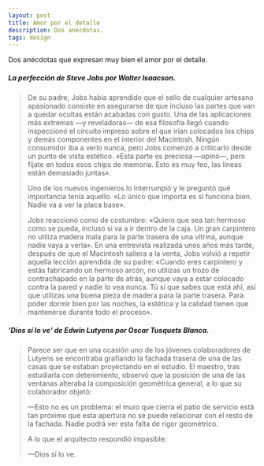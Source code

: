 ```yaml
---
layout: post
title: Amor por el detalle
description: Dos anécdotas.
tags: design
---
```


Dos anécdotas que expresan muy bien el amor por el detalle.

##### La perfección de Steve Jobs por Walter Isaacson.

> De su padre, Jobs había aprendido que el sello de cualquier artesano apasionado
> consiste en asegurarse de que incluso las partes que van a quedar ocultas están
> acabadas con gusto. Una de las aplicaciones más extremas —y reveladoras— de esa
> filosofía llegó cuando inspeccionó el circuito impreso sobre el que irían
> colocados los chips y demás componentes en el interior del Macintosh. Ningún
> consumidor iba a verlo nunca, pero Jobs comenzó a criticarlo desde un punto de
> vista estético. «Esta parte es preciosa —opinó—, pero fíjate en todos esos
> chips de memoria. Esto es muy feo, las líneas están demasiado juntas».
>
> Uno de los nuevos ingenieros lo interrumpió y le preguntó qué importancia tenía
> aquello. «Lo único que importa es si funciona bien. Nadie va a ver la placa
> base».
>
> Jobs reaccionó como de costumbre: «Quiero que sea tan hermoso como se pueda,
> incluso si va a ir dentro de la caja. Un gran carpintero no utiliza madera mala
> para la parte trasera de una vitrina, aunque nadie vaya a verla». En una
> entrevista realizada unos años más tarde, después de que el Macintosh saliera a
> la venta, Jobs volvió a repetir aquella lección aprendida de su padre: «Cuando
> eres carpintero y estás fabricando un hermoso arcón, no utilizas un trozo de
> contrachapado en la parte de atrás, aunque vaya a estar colocado contra la
> pared y nadie lo vea nunca. Tú sí que sabes que está ahí, así que utilizas una
> buena pieza de madera para la parte trasera. Para poder dormir bien por las
> noches, la estética y la calidad tienen que mantenerse durante todo el
> proceso».


##### 'Dios sí lo ve' de Edwin Lutyens por Oscar Tusquets Blanca.

> Parece ser que en una ocasión uno de los jóvenes colaboradores de Lutyens se
> encontraba grafiando la fachada trasera de una de las casas que se estaban
> proyectando en el estudio. El maestro, tras estudiarla con detenimiento,
> observó que la posición de una de las ventanas alteraba la composición
> geométrica general, a lo que su colaborador objetó:
>
> —Esto no es un problema: el muro que cierra el patio de servicio está tan
> próximo que esta apertura no se puede relacionar con el resto de la fachada.
> Nadie podrá ver esta falta de rigor geométrico.
>
> A lo que el arquitecto respondió impasible:
>
> —Dios sí lo ve.
